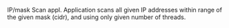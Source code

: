 IP/mask Scan appl.
Application scans all given IP addresses within range of the given mask (cidr), and using only given number of threads.
